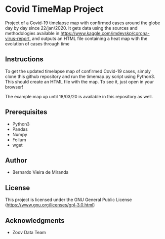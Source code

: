 # Covid TimeMap Project
Project of a Covid-19 timelapse map with confirmed cases around the globe day by day since 22/jan/2020. It gets data using the sources and methodologies available in https://www.kaggle.com/imdevskp/corona-virus-report, and outputs an HTML file containing a heat map with the evolution of cases through time

## Instructions
To get the updated timelapse map of confirmed Covid-19 cases, simply clone this github repository and run the timemap.py script using Python3. This should create an HTML file with the map. To see it, just open in your browser!

The example map up until 18/03/20 is available in this repository as well.

## Prerequisites
* Python3
* Pandas
* Numpy
* Folium
* wget

## Author
* Bernardo Vieira de Miranda

## License
This project is licensed under the GNU General Public License (https://www.gnu.org/licenses/gpl-3.0.html)

## Acknowledgments
* Zoov Data Team
